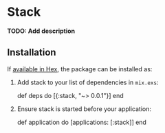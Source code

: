 # Stack

**TODO: Add description**

## Installation

If [available in Hex](https://hex.pm/docs/publish), the package can be installed as:

  1. Add stack to your list of dependencies in `mix.exs`:

        def deps do
          [{:stack, "~> 0.0.1"}]
        end

  2. Ensure stack is started before your application:

        def application do
          [applications: [:stack]]
        end

